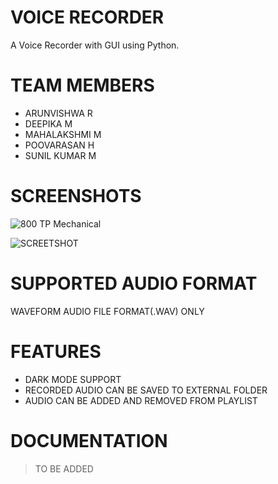 # VOICE RECORDER
A Voice Recorder with GUI using Python.
# TEAM MEMBERS
+ ARUNVISHWA R
+ DEEPIKA M
+ MAHALAKSHMI M
+ POOVARASAN H
+ SUNIL KUMAR M
# SCREENSHOTS
![800 TP Mechanical](https://user-images.githubusercontent.com/117800717/227724851-fb307851-0200-453d-a795-c0b542225dec.png)

![SCREETSHOT](https://user-images.githubusercontent.com/117800717/227725114-b2486384-09b3-49e5-936d-1ee75461f62c.PNG)
# SUPPORTED AUDIO FORMAT
WAVEFORM AUDIO FILE FORMAT(.WAV) ONLY
# FEATURES
* DARK MODE SUPPORT
* RECORDED AUDIO CAN BE SAVED TO EXTERNAL FOLDER
* AUDIO CAN BE ADDED AND REMOVED FROM PLAYLIST
# DOCUMENTATION
> TO BE ADDED 
